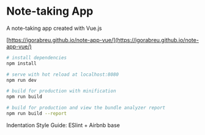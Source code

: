 # Note-taking App

A note-taking app created with Vue.js

[https://igorabreu.github.io/note-app-vue/](https://igorabreu.github.io/note-app-vue/)


``` bash
# install dependencies
npm install

# serve with hot reload at localhost:8080
npm run dev

# build for production with minification
npm run build

# build for production and view the bundle analyzer report
npm run build --report
```
Indentation Style Guide: ESlint + Airbnb base
